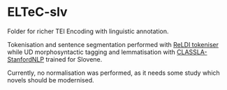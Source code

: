 # ELTeC-slv
Folder for richer TEI Encoding with linguistic annotation.

Tokenisation and sentence segmentation performed with [ReLDI tokeniser](https://github.com/clarinsi/reldi-tokeniser) while UD morphosyntactic tagging and lemmatisation with [CLASSLA-StanfordNLP](https://github.com/clarinsi/classla-stanfordnlp) trained for Slovene.

Currently, no normalisation was performed, as it needs some study which novels should be modernised.
